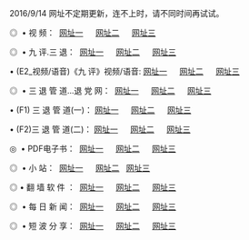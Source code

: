 2016/9/14  网址不定期更新，连不上时，请不同时间再试试。
<p>◎   • 视 频： 
<a href="http://app.wolmerica.com/tv/" target="_blank">网址一</a> 　 
<a href="http://app.wolmerica.com/9018.html" target="_blank">网址二</a> 　 
<a href="http://app.wolmerica.com/9449.html" target="_blank">网址三</a></p>
<p>◎   • 九 评.三 退：  
<a href="http://app.wolmerica.com/tt/" target="_blank">网址一</a> 　 
<a href="http://app.wolmerica.com/v2/" target="_blank">网址二</a> 　 
<a href="http://app.wolmerica.com/t/" target="_blank">网址三</a> 　</p>
<p>  • (E2_视频/语音)《九 评》视频/语音: 
<a href="http://app.wolmerica.com/7738.html" target="_blank">网址一</a> 　 
<a href="http://app.wolmerica.com/7614.html" target="_blank">网址二</a> 　 
<a href="http://app.wolmerica.com/7633.html" target="_blank">网址三</a></p>
<p>◎   • 三 退 管 道...退 党 网：  
<a href="http://app.wolmerica.com/go/8/" target="_blank">网址一</a> 　 
<a href="http://app.wolmerica.com/go/8/" target="_blank">网址二</a> 　 
<a href="http://app.wolmerica.com/go/8/" target="_blank">网址三</a></p>
<p>  • (F1) 三 退 管 道(一)： 
<a href="http://app.wolmerica.com/dd/" target="_blank">网址一</a> 　 
<a href="http://app.wolmerica.com/dd/" target="_blank">网址二</a> 　 
<a href="http://app.wolmerica.com/dd/" target="_blank">网址三</a></p>
<p>  • (F2)三 退 管 道(二)： 
<a href="http://app.wolmerica.com/d/" target="_blank">网址一</a> 　 
<a href="http://app.wolmerica.com/d/" target="_blank">网址二</a> 　 
<a href="http://app.wolmerica.com/d/" target="_blank">网址三</a></p>
<p>◎   • PDF电子书：  
<a href="http://app.wolmerica.com/p/" target="_blank">网址一</a> 　 
<a href="http://app.wolmerica.com/p/" target="_blank">网址二</a> 　 
<a href="http://app.wolmerica.com/p/" target="_blank">网址三</a></p>
<p>◎ </span>  •  小 站：  
<a href="http://app.wolmerica.com/" target="_blank">网址一</a> 　 
<a href="http://app.wolmerica.com/" target="_blank">网址二</a>   
<a href="http://app.wolmerica.com/" target="_blank">网址三</a></p>
<p>◎  • 翻 墙 软 件 ：  
<a href="http://app.wolmerica.com/ff/" target="_blank">网址一</a> 　 
<a href="http://app.wolmerica.com/ff/" target="_blank">网址二</a> 　 
<a href="http://app.wolmerica.com/ff/" target="_blank">网址三</a></p>
<p>◎ </span>  • 每 日 新 闻：  
<a href="http://app.wolmerica.com/day/" target="_blank">网址一</a> 　 
<a href="http://app.wolmerica.com/day/" target="_blank">网址二</a> 　 
<a href="http://app.wolmerica.com/day/" target="_blank">网址三</a></p>
<p>◎ </span>  • 短 波 分 享：  
<a href="http://app.wolmerica.com/h/" target="_blank">网址一</a> 　 
<a href="http://app.wolmerica.com/h/" target="_blank">网址二</a> 　 
<a href="http://app.wolmerica.com/h/" target="_blank">网址三</a></p>
